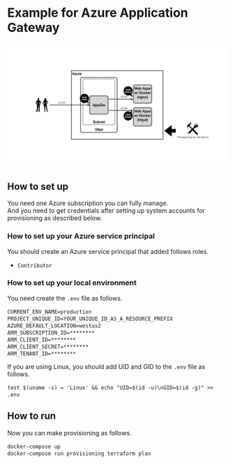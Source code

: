 # Example for Azure Application Gateway

![structure](docs/images/drawing/drawing.001.png)

## How to set up

You need one Azure subscription you can fully manage.  
And you need to get credentials after setting up system accounts for provisioning as described below.

### How to set up your Azure service principal

You should create an Azure service principal that added follows roles.

- `Contributor`

### How to set up your local environment

You need create the `.env` file as follows.

```
CURRENT_ENV_NAME=production
PROJECT_UNIQUE_ID=YOUR_UNIQUE_ID_AS_A_RESOURCE_PREFIX
AZURE_DEFAULT_LOCATION=westus2
ARM_SUBSCRIPTION_ID=********
ARM_CLIENT_ID=********
ARM_CLIENT_SECRET=********
ARM_TENANT_ID=********
```

If you are using Linux, you should add UID and GID to the `.env` file as follows.

```shellsession
test $(uname -s) = 'Linux' && echo "UID=$(id -u)\nGID=$(id -g)" >> .env
```

## How to run

Now you can make provisioning as follows.

```shellsession
docker-compose up
docker-compose run provisioning terraform plan
```
